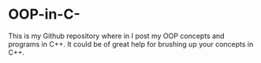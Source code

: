 # OOP-in-C-
This is my Github repository where in I post my OOP concepts and programs in C++.
It could be of great help for brushing up your concepts in C++.

